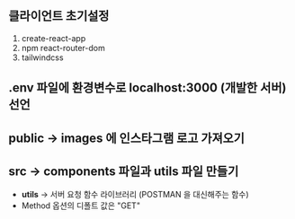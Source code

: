 ## 클라이언트 초기설정

1. create-react-app 
2. npm react-router-dom
3. tailwindcss 

## .env 파일에 환경변수로 localhost:3000 (개발한 서버) 선언

## public -> images 에 인스타그램 로고 가져오기

## src -> components 파일과 utils 파일 만들기
- **utils** -> 서버 요청 함수 라이브러리 (POSTMAN 을 대신해주는 함수)
- Method 옵션의 디폴트 값은 "GET" 
